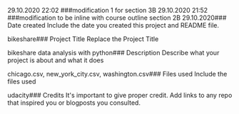 29.10.2020 22:02 ###modification 1 for section 3B
29.10.2020 21:52 ###modification to be inline with course outline section 2B
29.10.2020### Date created
Include the date you created this project and README file.

bikeshare### Project Title
Replace the Project Title

bikeshare data analysis with python### Description
Describe what your project is about and what it does

chicago.csv, new_york_city.csv, washington.csv### Files used
Include the files used

udacity### Credits
It's important to give proper credit. Add links to any repo that inspired you or blogposts you consulted.
